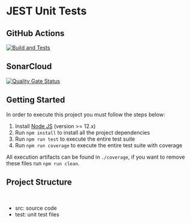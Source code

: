 # JEST Unit Tests

## GitHub Actions

[![Build and Tests](https://github.com/maiconalano/unit-test-jest/actions/workflows/node.js.yml/badge.svg?branch=main)](https://github.com/vanessaandradet/unit-test-jest/actions/workflows/node.js.yml)

## SonarCloud

[![Quality Gate Status](https://sonarcloud.io/api/project_badges/measure?project=maiconalano_unit-test-jest&metric=alert_status)](https://sonarcloud.io/summary/new_code?id=vanessaandradet_unit-test-jest)

## Getting Started

In order to execute this project you must follow the steps below:

1. Install [Node JS](https://nodejs.org/) (version >= 12.x)
1. Run `npm install` to install all the project dependencies
1. Run `npm run test` to execute the entire test suite
1. Run `npm run coverage` to execute the entire test suite with coverage

All execution artifacts can be found in `./coverage`, if you want to remove these files run `npm run clean`.

## Project Structure
</br>
<ul>
    <li>src: source code</li>
    <li>test: unit test files</li>
</ul>
